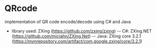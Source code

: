 # QRcode

implementation of QR code encode/decode using C# and Java
- library used: ZXing (https://github.com/zxing/zxing)
-- C#: ZXing.NET (https://github.com/micjahn/ZXing.Net)
-- Java: ZXing core 3.2.1 (https://mvnrepository.com/artifact/com.google.zxing/core/3.2.1)
